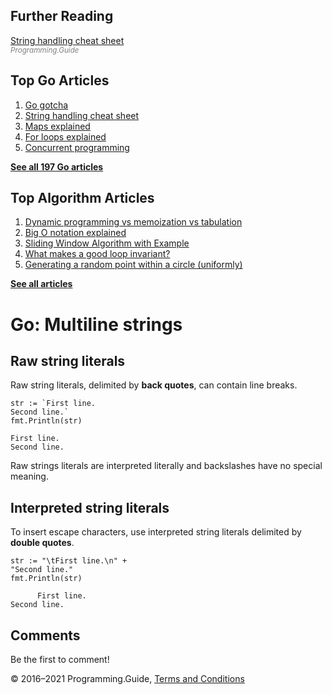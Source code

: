 <span class="underline"></span>

<span class="underline"></span>

Further Reading
---------------

[String handling cheat sheet](string-functions-reference-cheat-sheet.html)  
<span style="color: grey; font-style: italic; font-size: smaller">Programming.Guide</span>

Top Go Articles
---------------

1.  [Go gotcha](go-gotcha.html)
2.  [String handling cheat sheet](string-functions-reference-cheat-sheet.html)
3.  [Maps explained](maps-explained.html)
4.  [For loops explained](for-loop.html)
5.  [Concurrent programming](go-concurrency-tutorial.html)

[**See all 197 Go articles**](index.html)

<span class="underline"></span>

Top Algorithm Articles
----------------------

1.  [Dynamic programming vs memoization vs tabulation](../dynamic-programming-vs-memoization-vs-tabulation.html)
2.  [Big O notation explained](../big-o-notation-explained.html)
3.  [Sliding Window Algorithm with Example](../sliding-window-example.html)
4.  [What makes a good loop invariant?](../what-makes-a-good-loop-invariant.html)
5.  [Generating a random point within a circle (uniformly)](../random-point-within-circle.html)

[**See all articles**](../index.html)

Go: Multiline strings
=====================

Raw string literals
-------------------

Raw string literals, delimited by **back quotes**, can contain line breaks.

    str := `First line.
    Second line.`
    fmt.Println(str)

    First line.
    Second line.

Raw strings literals are interpreted literally and backslashes have no special meaning.

Interpreted string literals
---------------------------

To insert escape characters, use interpreted string literals delimited by **double quotes**.

    str := "\tFirst line.\n" +
    "Second line."
    fmt.Println(str)

          First line.
    Second line.

Comments
--------

Be the first to comment!

© 2016–2021 Programming.Guide, [Terms and Conditions](../terms-and-conditions.html)
